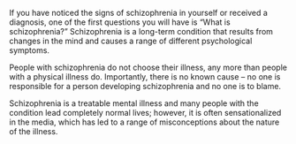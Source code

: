 If you have noticed the signs of schizophrenia in yourself or received a
diagnosis, one of the first questions you will have is “What is schizophrenia?”
Schizophrenia is a long-term condition that results from changes in the mind and
causes a range of different psychological symptoms.

People with schizophrenia do not choose their illness, any more than people with
a physical illness do. Importantly, there is no known cause – no one is
responsible for a person developing schizophrenia and no one is to blame.

Schizophrenia is a treatable mental illness and many people with the condition
lead completely normal lives; however, it is often sensationalized in the media,
which has led to a range of misconceptions about the nature of the illness.
